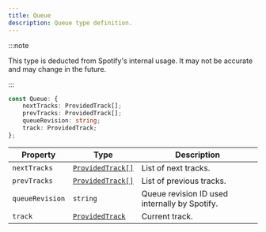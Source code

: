 ```yaml
---
title: Queue
description: Queue type definition.
---
```


:::note

This type is deducted from Spotify's internal usage. It may not be accurate and may change in the future.

:::

```ts
const Queue: {
    nextTracks: ProvidedTrack[];
    prevTracks: ProvidedTrack[];
    queueRevision: string;
    track: ProvidedTrack;
};
```

| Property | Type | Description |
| --- | --- | --- |
| `nextTracks` | [`ProvidedTrack[]`](/docs/development/api-wrapper/types/provided-track) | List of next tracks. |
| `prevTracks` | [`ProvidedTrack[]`](/docs/development/api-wrapper/types/provided-track) | List of previous tracks. |
| `queueRevision` | `string` | Queue revision ID used internally by Spotify. |
| `track` | [`ProvidedTrack`](/docs/development/api-wrapper/types/provided-track) | Current track. |